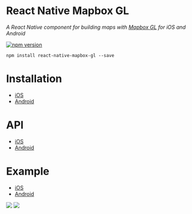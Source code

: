 # React Native Mapbox GL

_A React Native component for building maps with [Mapbox GL](https://www.mapbox.com/mapbox-gl/) for iOS and Android_

[![npm version](https://badge.fury.io/js/react-native-mapbox-gl.svg)](https://badge.fury.io/js/react-native-mapbox-gl)

```
npm install react-native-mapbox-gl --save
```

# Installation
* [iOS](/ios/install.md)
* [Android](/ios/install.md)

# API
* [iOS](/ios/API.md)
* [Android](/android/API.md)

# Example
* [iOS](/ios//example.js)
* [Android](/android/example.js)

![](https://cldup.com/A8S_7rLg1L.png)
![](http://i.imgur.com/I8XkXcS.jpg)
